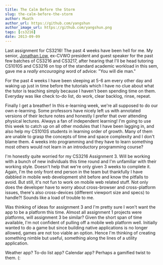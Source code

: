 ```yaml
---
title: The Calm Before the Storm
slug: the-calm-before-the-storm
author: Muath
author_url: https://github.com/yangshun
author_image_url: https://github.com/yangshun.png
tags: [cs3216]
date: 2013-09-09
---
```


Last assignment for CS3216! The past 4 weeks have been hell for me. My senior, [Jonathan Low](https://www.linkedin.com/in/jonathanlowhy/), ex-CVWO president and guest speaker for the past few batches of CS3216 and CS3217, after hearing that I'll be head tutoring CS1010S and CS3216 on top of the standard academic workload in this sem, gave me a _really encouraging_ word of advice: "You will die man."

For the past 4 weeks I have been sleeping at 5-6 am every other day and waking up just in time before the tutorials which I have no clue about what the tutor is teaching simply because I haven't been spending time on them. Everyday was like check to-do list, do work, clear backlog, rinse, repeat.

Finally I get a breather! In this e-learning week, we're all supposed to do our own e-learning. Some professors have nicely left us with annotated versions of their lecture notes and honestly I prefer that over attending physical lectures. Always a fan of independent learning! I'm going to use this week to catch up on all other modules that I have been lagging in, and also help my CS1010S students in learning order of growth. Many of them are unable to grasp the concepts of time and space complexity and I don't blame them. 4 weeks into programming and they have to learn something most others would not learn in an introductory programming course?

I'm honestly quite worried for my CS3216 Assignment 3. Will be working with a bunch of new individuals this time round and I'm unfamiliar with their working style. Doesn't help that we're only given 3 weeks to complete it. Again, I'm the only front end person in the team but thankfully I have dabbled in mobile web development shit before and know the pitfalls to avoid. But still, it's not fun to work on mobile web related stuff. Not only does the developer have to worry about cross-browser and cross-platform issues, there's also cross-devices (different viewport size and specs) to handle?! Sounds like a load of trouble to me.

Was thinking of ideas for assignment 3 and I'm pretty sure I won't want the app to be a platform this time. Almost all assignment 1 projects were platforms, will assignment 3 be similar? Given the short span of time available, I'm not confident of pulling off a mobile web platform well. Initially wanted to do a game but since building native applications is no longer allowed, games are not too viable an option. Hence I'm thinking of creating something nimble but useful, something along the lines of a utility application.

Weather app? To-do list app? Calendar app? Perhaps a gamified twist to them. (:
